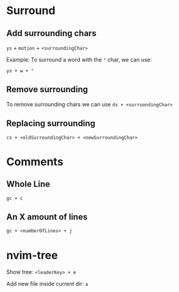 # Surround

## Add surrounding chars
`ys` + `motion` + `<surroundingChar>`

Example: To surround a word with the `"` char, we can use:

`ys + w + "`

## Remove surrounding
To remove surrounding chars we can use `ds + <surruondingChar>`

## Replacing surrounding

`cs + <oldSurroundingChar> + <newSurroundingChar>`

# Comments

## Whole Line
`gc + c`

## An X amount of lines
`gc + <numberOfLines> + j`

# nvim-tree

Show tree: `<leaderKey> + e`

Add new file inside current dir: `a`
